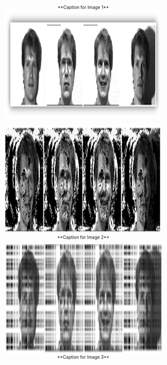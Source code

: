 <p align="center">
  **Caption for Image 1**
  <img src="Images/Row.png" alt="Image 1 description" width="700" height="350"> <br>
</p>

<p align="center">
  <img src="Images/1D.png" alt="Image 2 description" width="700" height="350">
  <br>
  **Caption for Image 2**
</p>

<p align="center">
  <img src="Images/2D.png" alt="Image 3 description" width="700" height="350">
  <br>
  **Caption for Image 3**
</p>
